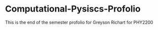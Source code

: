 # Computational-Pysiscs-Profolio
 This is the end of the semester profolio for Greyson Richart for PHY2200
